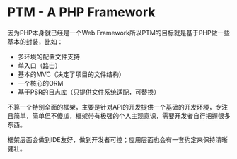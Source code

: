 # PTM - A PHP Framework
因为PHP本身就已经是一个Web Framework所以PTM的目标就是基于PHP做一些基本的封装，比如：
* 多环境的配置文件支持
* 单入口（路由）
* 基本的MVC（决定了项目的文件结构）
* 一个核心的ORM
* 基于PSR的日志库（只提供文件系统适配，可替换）

不算一个特别全面的框架，主要是针对API的开发提供一个基础的开发环境，专注且简单，简单但不傻瓜，框架带有极强的个人主观意识，需要开发者自行把握很多东西。

框架层面会做到IDE友好，做到开发者可控；应用层面也会有一套约定来保持清晰健壮。